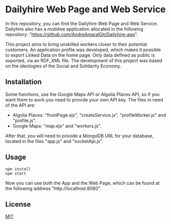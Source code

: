 # Dailyhire Web Page and Web Service

In this repository, you can find the Dailyhire Web Page and Web Service. Dailyhire also has a mobilwe application allocated in the following repository: "https://github.com/AndreAmaralGit/Dailyhire-app".

This project aims to bring unskilled workers closer to their potential customers. An application profile was developed, which makes it possible to export Linked Data on the home page. Only data defined as public is exported, via an RDF_XML file. The development of this project was based on the ideologies of the Social and Solidarity Economy.

## Installation

Some functions, use the Google Maps API or Algolia Places API, so if you want them to work you need to provide your own API key. The files in need of the API are:

- Algolia Places: "frontPage.ejs", "createService.js", "profileWorker.js" and "profile.js".
- Google Maps: "map.ejs" and "workers.js".

After that, you will need to provide a MongoDB URL for your database, located in the files "app.js" and "socketApi.js".

## Usage

```console
npm install 
npm start 
```
Now you can use both the App and the Web Page, which can be found at the following address "http://localhost:8080".

## License
[MIT](https://choosealicense.com/licenses/mit/)
